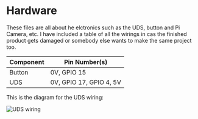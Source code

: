 # Hardware #

These files are all about he elctronics such as the UDS, button and Pi Camera, etc. I have included a table of all the wirings in cas the finished product gets damaged or somebody else wants to make the same project too.

Component | Pin Number(s)
------------ | -------------
Button | 0V, GPIO 15
UDS | 0V, GPIO 17, GPIO 4, 5V

This is the diagram for the UDS wiring:


![UDS wiring](https://projects-static.raspberrypi.org/projects/see-like-a-bat/abc6446f4ae760a537312594bcb2d9d2d894f4ba/en/images/See_Like_A_Bat_Diagram_5.png)

